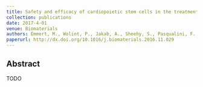 ```yaml
---
title: Safety and efficacy of cardiopoietic stem cells in the treatment of post-infarction left-ventricular dysfunction – From cardioprotection to functional repair in a translational pig infarction model
collection: publications
date: 2017-4-01
venue: Biomaterials
authors: Emmert, M., Wolint, P., Jakab, A., Sheehy, S., Pasqualini, F., Nguyen, T., Hilbe, M., Seifert, B., Weber, B., Brokopp, C., Macejovska, D., Caliskan, E., von Eckardstein, A., Schwartlander, R., Vogel, V., Falk, V., Parker, K., Gyöngyösi, M., Hoerstrup, S.
paperurl: http://dx.doi.org/10.1016/j.biomaterials.2016.11.029
---
```

<h2> Abstract </h2>
TODO
<p align= "justify">